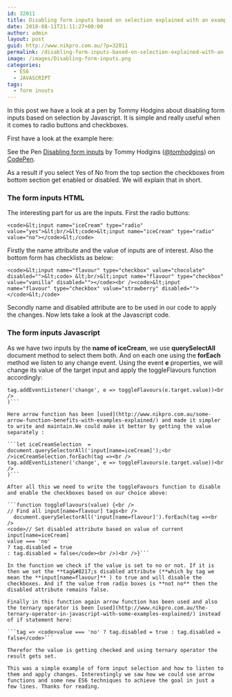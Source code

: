 ```yaml
---
id: 32011
title: Disabling form inputs based on selection explained with an example
date: 2018-08-11T21:11:27+00:00
author: admin
layout: post
guid: http://www.nikpro.com.au/?p=32011
permalink: /disabling-form-inputs-based-on-selection-explained-with-an-example/
image: /images/Disabling-form-inputs.png
categories:
  - ES6
  - JAVASCRIPT
tags:
  - form inouts
---
```

In this post we have a look at a pen by Tommy Hodgins about disabling form inputs based on selection by Javascript. It is simple and really useful when it comes to radio buttons and checkboxes.

First have a look at the example here:

<p data-height="350" data-theme-id="0" data-slug-hash="errKZd" data-default-tab="html,result" data-user="tomhodgins" data-pen-title="Disabling form inputs" class="codepen">
  See the Pen <a href="https://codepen.io/tomhodgins/pen/errKZd/">Disabling form inputs</a> by Tommy Hodgins (<a href="https://codepen.io/tomhodgins">@tomhodgins</a>) on <a href="https://codepen.io">CodePen</a>.
</p>

As a result if you select Yes of No from the top section the checkboxes from bottom section get enabled or disabled. We will explain that in short.

### The form inputs HTML

The interesting part for us are the inputs. First the radio buttons:

```<code>&lt;input name="iceCream" type="radio" value="yes">&lt;br/>&lt;code>&lt;input name="iceCream" type="radio" value="no"></code>&lt;/code>```

Firstly the name attribute and the value of inputs are of interest. Also the bottom form has checklists as below:

```<code>&lt;input name="flavour" type="checkbox" value="chocolate" disabled="">&lt;code> &lt;br/>&lt;input name="flavour" type="checkbox" value="vanilla" disabled=""></code><br /><code>&lt;input name="flavour" type="checkbox" value="strawberry" disabled=""></code>&lt;/code>```

Secondly name and disabled attribute are to be used in our code to apply the changes. Now lets take a look at the Javascript code.

### The form inputs Javascript

As we have two inputs by the **name of iceCream**, we use **querySelectAll** document method to select them both. And on each one using the **forEach** method we listen to any change event. Using the event **e** properties, we will change its value of the target input and apply the toggleFlavours function accordingly:

```document.querySelectorAll('input[name=iceCream]').forEach(tag =><br />
tag.addEventListener('change', e => toggleFlavours(e.target.value))<br />
)```

Here arrow function has been [used](http://www.nikpro.com.au/some-arrow-function-benefits-with-examples-explained/) and made it simpler to write and maintain.We could make it better by getting the value separately :

```let iceCreamSelection  = document.querySelectorAll('input[name=iceCream]');<br />iceCreamSelection.forEach(tag =><br />
tag.addEventListener('change', e => toggleFlavours(e.target.value))<br />
)```

After all this we need to write the toggleFavours function to disable and enable the checkboxes based on our choice above:

```function toggleFlavours(value) {<br />
// Find all input[name=flavour] tags<br />
  document.querySelectorAll('input[name=flavour]').forEach(tag =><br />
<code>// Set disabled attribute based on value of current input[name=iceCream]
value === 'no'
? tag.disabled = true
: tag.disabled = false</code><br />)<br />}```

In the function we check if the value is set to no or not. If it is then we set the **tag&#8217;s disabled attribute (**which by tag we mean the **input[name=flavour]** ) to true and will disable the checkboxes. And if the value from radio boxes is **not no** then the disabled attribute remains false.

Finally in this function again arrow function has been used and also the ternary operator is been [used](http://www.nikpro.com.au/the-ternary-operator-in-javascript-with-some-examples-explained/) instead of if statement here:

```tag => <code>value === 'no' ? tag.disabled = true : tag.disabled = false</code>```

Therefor the value is getting checked and using ternary operator the result gets set.

This was a simple example of form input selection and how to listen to them and apply changes. Interestingly we saw how we could use arrow functions and some new ES6 techniques to achieve the goal in just a few lines. Thanks for reading.